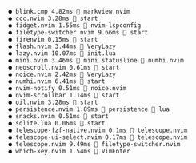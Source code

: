     ● blink.cmp 4.82ms  markview.nvim
    ● ccc.nvim 3.28ms  start
    ● fidget.nvim 1.55ms  nvim-lspconfig
    ● filetype-switcher.nvim 9.66ms  start
    ● firenvim 0.15ms  start
    ● flash.nvim 3.44ms  VeryLazy
    ● lazy.nvim 10.07ms  init.lua
    ● mini.nvim 3.46ms 󰢱 mini.statusline  numhi.nvim
    ● neoscroll.nvim 0.61ms  start
    ● noice.nvim 2.42ms  VeryLazy
    ● numhi.nvim 6.41ms  start
    ● nvim-notify 0.51ms  noice.nvim
    ● nvim-scrollbar 1.14ms  start
    ● oil.nvim 3.28ms  start
    ● persistence.nvim 1.89ms 󰢱 persistence  lua
    ● snacks.nvim 0.51ms  start
    ● sqlite.lua 0.06ms  start
    ● telescope-fzf-native.nvim 0.1ms  telescope.nvim
    ● telescope-ui-select.nvim 0.17ms  telescope.nvim
    ● telescope.nvim 9.49ms  filetype-switcher.nvim
    ● which-key.nvim 1.54ms  VimEnter
